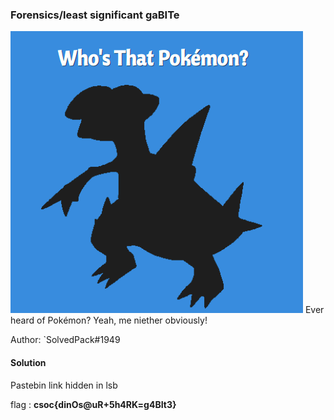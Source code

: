 ### Forensics/least significant gaBITe
![Screenshot](chall.png)
Ever heard of Pokémon? Yeah, me niether obviously!

Author: `SolvedPack#1949
#### Solution

Pastebin link hidden in lsb



flag : **csoc{dinOs@uR+5h4RK=g4BIt3}**